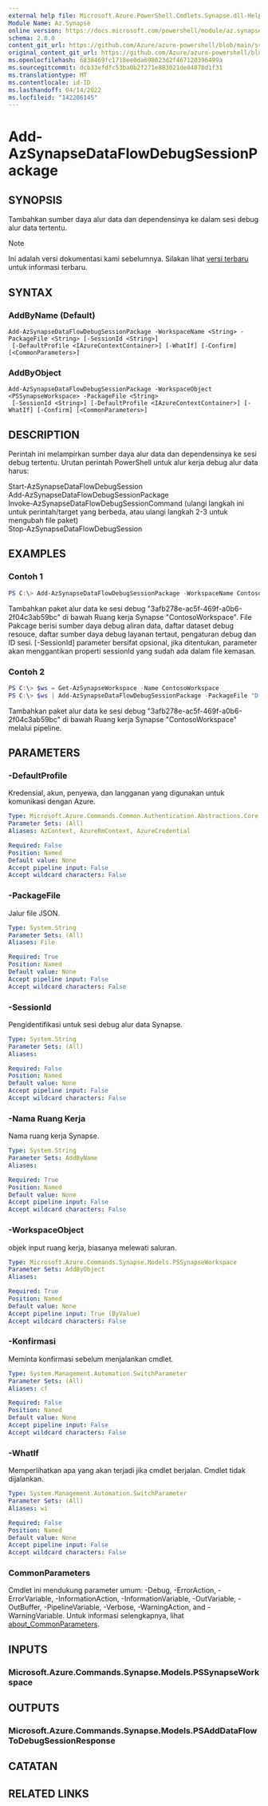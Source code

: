 ```yaml
---
external help file: Microsoft.Azure.PowerShell.Cmdlets.Synapse.dll-Help.xml
Module Name: Az.Synapse
online version: https://docs.microsoft.com/powershell/module/az.synapse/add-azsynapsedataflowdebugsessionpackage
schema: 2.0.0
content_git_url: https://github.com/Azure/azure-powershell/blob/main/src/Synapse/Synapse/help/Add-AzSynapseDataFlowDebugSessionPackage.md
original_content_git_url: https://github.com/Azure/azure-powershell/blob/main/src/Synapse/Synapse/help/Add-AzSynapseDataFlowDebugSessionPackage.md
ms.openlocfilehash: 6838469fc1718ee0da698023d2f467120396499a
ms.sourcegitcommit: dcb33efdfc53ba0b2f271e883021de84878d1f31
ms.translationtype: MT
ms.contentlocale: id-ID
ms.lasthandoff: 04/14/2022
ms.locfileid: "142206145"
---
```

# Add-AzSynapseDataFlowDebugSessionPackage

## SYNOPSIS
Tambahkan sumber daya alur data dan dependensinya ke dalam sesi debug alur data tertentu.

> [!NOTE]
>Ini adalah versi dokumentasi kami sebelumnya. Silakan lihat [versi terbaru](/powershell/module/az.synapse/add-azsynapsedataflowdebugsessionpackage) untuk informasi terbaru.

## SYNTAX

### AddByName (Default)
```
Add-AzSynapseDataFlowDebugSessionPackage -WorkspaceName <String> -PackageFile <String> [-SessionId <String>]
 [-DefaultProfile <IAzureContextContainer>] [-WhatIf] [-Confirm] [<CommonParameters>]
```

### AddByObject
```
Add-AzSynapseDataFlowDebugSessionPackage -WorkspaceObject <PSSynapseWorkspace> -PackageFile <String>
 [-SessionId <String>] [-DefaultProfile <IAzureContextContainer>] [-WhatIf] [-Confirm] [<CommonParameters>]
```

## DESCRIPTION
Perintah ini melampirkan sumber daya alur data dan dependensinya ke sesi debug tertentu. Urutan perintah PowerShell untuk alur kerja debug alur data harus:

Start-AzSynapseDataFlowDebugSession  
Add-AzSynapseDataFlowDebugSessionPackage  
Invoke-AzSynapseDataFlowDebugSessionCommand (ulangi langkah ini untuk perintah/target yang berbeda, atau ulangi langkah 2-3 untuk mengubah file paket)  
Stop-AzSynapseDataFlowDebugSession

## EXAMPLES

### Contoh 1
```powershell
PS C:\> Add-AzSynapseDataFlowDebugSessionPackage -WorkspaceName ContosoWorkspace -PackageFile "D:\dataflowps\addpackage.json" -SessionId 3afb278e-ac5f-469f-a0b6-2f04c3ab59bc
```

Tambahkan paket alur data ke sesi debug "3afb278e-ac5f-469f-a0b6-2f04c3ab59bc" di bawah Ruang kerja Synapse "ContosoWorkspace". File Pakcage berisi sumber daya debug aliran data, daftar dataset debug resouce, daftar sumber daya debug layanan tertaut, pengaturan debug dan ID sesi. [-SessionId] parameter bersifat opsional, jika ditentukan, parameter akan menggantikan properti sessionId yang sudah ada dalam file kemasan.  

### Contoh 2
```powershell
PS C:\> $ws = Get-AzSynapseWorkspace -Name ContosoWorkspace
PS C:\> $ws | Add-AzSynapseDataFlowDebugSessionPackage -PackageFile "D:\dataflowps\addpackage.json" -SessionId 3afb278e-ac5f-469f-a0b6-2f04c3ab59bc
```

Tambahkan paket alur data ke sesi debug "3afb278e-ac5f-469f-a0b6-2f04c3ab59bc" di bawah Ruang kerja Synapse "ContosoWorkspace" melalui pipeline.

## PARAMETERS

### -DefaultProfile
Kredensial, akun, penyewa, dan langganan yang digunakan untuk komunikasi dengan Azure.

```yaml
Type: Microsoft.Azure.Commands.Common.Authentication.Abstractions.Core.IAzureContextContainer
Parameter Sets: (All)
Aliases: AzContext, AzureRmContext, AzureCredential

Required: False
Position: Named
Default value: None
Accept pipeline input: False
Accept wildcard characters: False
```

### -PackageFile
Jalur file JSON.

```yaml
Type: System.String
Parameter Sets: (All)
Aliases: File

Required: True
Position: Named
Default value: None
Accept pipeline input: False
Accept wildcard characters: False
```

### -SessionId
Pengidentifikasi untuk sesi debug alur data Synapse.

```yaml
Type: System.String
Parameter Sets: (All)
Aliases:

Required: False
Position: Named
Default value: None
Accept pipeline input: False
Accept wildcard characters: False
```

### -Nama Ruang Kerja
Nama ruang kerja Synapse.

```yaml
Type: System.String
Parameter Sets: AddByName
Aliases:

Required: True
Position: Named
Default value: None
Accept pipeline input: False
Accept wildcard characters: False
```

### -WorkspaceObject
objek input ruang kerja, biasanya melewati saluran.

```yaml
Type: Microsoft.Azure.Commands.Synapse.Models.PSSynapseWorkspace
Parameter Sets: AddByObject
Aliases:

Required: True
Position: Named
Default value: None
Accept pipeline input: True (ByValue)
Accept wildcard characters: False
```

### -Konfirmasi
Meminta konfirmasi sebelum menjalankan cmdlet.

```yaml
Type: System.Management.Automation.SwitchParameter
Parameter Sets: (All)
Aliases: cf

Required: False
Position: Named
Default value: None
Accept pipeline input: False
Accept wildcard characters: False
```

### -WhatIf
Memperlihatkan apa yang akan terjadi jika cmdlet berjalan.
Cmdlet tidak dijalankan.

```yaml
Type: System.Management.Automation.SwitchParameter
Parameter Sets: (All)
Aliases: wi

Required: False
Position: Named
Default value: None
Accept pipeline input: False
Accept wildcard characters: False
```

### CommonParameters
Cmdlet ini mendukung parameter umum: -Debug, -ErrorAction, -ErrorVariable, -InformationAction, -InformationVariable, -OutVariable, -OutBuffer, -PipelineVariable, -Verbose, -WarningAction, and -WarningVariable. Untuk informasi selengkapnya, lihat [about_CommonParameters](http://go.microsoft.com/fwlink/?LinkID=113216).

## INPUTS

### Microsoft.Azure.Commands.Synapse.Models.PSSynapseWorkspace

## OUTPUTS

### Microsoft.Azure.Commands.Synapse.Models.PSAddDataFlowToDebugSessionResponse

## CATATAN

## RELATED LINKS
